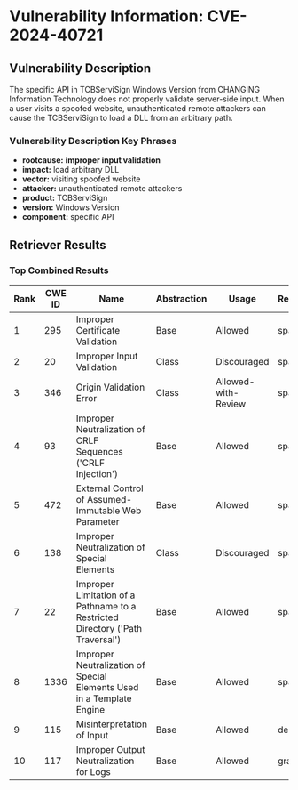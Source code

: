 # Vulnerability Information: CVE-2024-40721

## Vulnerability Description
The specific API in TCBServiSign Windows Version from CHANGING Information Technology does not properly validate server-side input. When a user visits a spoofed website, unauthenticated remote attackers can cause the TCBServiSign to load a DLL from an arbitrary path.

### Vulnerability Description Key Phrases
- **rootcause:** **improper input validation**
- **impact:** load arbitrary DLL
- **vector:** visiting spoofed website
- **attacker:** unauthenticated remote attackers
- **product:** TCBServiSign
- **version:** Windows Version
- **component:** specific API

## Retriever Results

### Top Combined Results

| Rank | CWE ID | Name | Abstraction | Usage  | Retrievers | Individual Scores |
|------|--------|------|-------------|-------|------------|-------------------|
| 1 | 295 | Improper Certificate Validation | Base | Allowed | sparse | 0.226 |
| 2 | 20 | Improper Input Validation | Class | Discouraged | sparse | 0.225 |
| 3 | 346 | Origin Validation Error | Class | Allowed-with-Review | sparse | 0.219 |
| 4 | 93 | Improper Neutralization of CRLF Sequences ('CRLF Injection') | Base | Allowed | sparse | 0.219 |
| 5 | 472 | External Control of Assumed-Immutable Web Parameter | Base | Allowed | sparse | 0.219 |
| 6 | 138 | Improper Neutralization of Special Elements | Class | Discouraged | sparse | 0.217 |
| 7 | 22 | Improper Limitation of a Pathname to a Restricted Directory ('Path Traversal') | Base | Allowed | sparse | 0.213 |
| 8 | 1336 | Improper Neutralization of Special Elements Used in a Template Engine | Base | Allowed | sparse | 0.210 |
| 9 | 115 | Misinterpretation of Input | Base | Allowed | dense | 0.515 |
| 10 | 117 | Improper Output Neutralization for Logs | Base | Allowed | graph | 0.003 |

